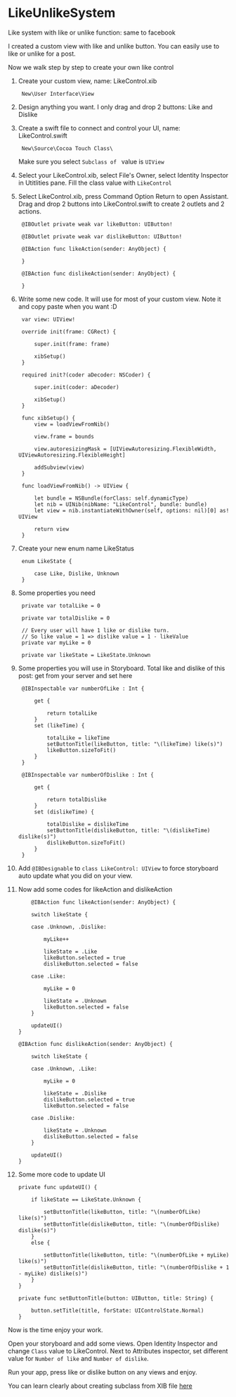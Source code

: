 # LikeUnlikeSystem
Like system with like or unlike function: same to facebook 

I created a custom view with like and unlike button. You can easily use to like or unlike for a post. 

Now we walk step by step to create your own like control 

1. Create your custom view, name: LikeControl.xib

		New\User Interface\View
		
2. Design anything you want. I only drag and drop 2 buttons: Like and Dislike

3. Create a swift file to connect and control your UI, name: LikeControl.swift
		
		New\Source\Cocoa Touch Class\
		
	Make sure you select `Subclass of ` value is `UIView`
	
4. Select your LikeControl.xib, select File's Owner, select Identity Inspector in Utitlities pane. Fill the class value with `LikeControl`

5. Select LikeControl.xib, press Command Option Return to open Assistant. Drag and drop 2 buttons into LikeControl.swift to create 2 outlets and 2 actions. 

		@IBOutlet private weak var likeButton: UIButton!
	    
	    @IBOutlet private weak var dislikeButton: UIButton!
	    
	    @IBAction func likeAction(sender: AnyObject) {
	        
	    }
	    
	    @IBAction func dislikeAction(sender: AnyObject) {
	       
	    }
    
6. Write some new code. It will use for most of your custom view. Note it and copy paste when you want :D 

		var view: UIView!
		    
	    override init(frame: CGRect) {
	
	        super.init(frame: frame)
	        
	        xibSetup()
	    }
	    
	    required init?(coder aDecoder: NSCoder) {
	        
	        super.init(coder: aDecoder)
	        
	        xibSetup()
	    }
	    
	    func xibSetup() {
	        view = loadViewFromNib()
	        
	        view.frame = bounds
	        
	        view.autoresizingMask = [UIViewAutoresizing.FlexibleWidth, UIViewAutoresizing.FlexibleHeight]
	
	        addSubview(view)
	    }
	    
	    func loadViewFromNib() -> UIView {
	        
	        let bundle = NSBundle(forClass: self.dynamicType)
	        let nib = UINib(nibName: "LikeControl", bundle: bundle)
	        let view = nib.instantiateWithOwner(self, options: nil)[0] as! UIView
	        
	        return view
	    }

7. Create your new enum name LikeStatus

		enum LikeState {
		    
		    case Like, Dislike, Unknown
		}

8. Some properties you need

		private var totalLike = 0
	    
	    private var totalDislike = 0
	    
	    // Every user will have 1 like or dislike turn. 
	    // So like value = 1 => dislike value = 1 - likeValue 
	    private var myLike = 0
	    
	    private var likeState = LikeState.Unknown

9. Some properties you will use in Storyboard. Total like and dislike of this post: get from your server and set here

		@IBInspectable var numberOfLike : Int {
	        
	        get {
	            
	            return totalLike
	        }
	        set (likeTime) {
	            
	            totalLike = likeTime
	            setButtonTitle(likeButton, title: "\(likeTime) like(s)")
	            likeButton.sizeToFit()
	        }
	    }
	    
	    @IBInspectable var numberOfDislike : Int {
	        
	        get {
	            
	            return totalDislike
	        }
	        set (dislikeTime) {
	            
	            totalDislike = dislikeTime
	            setButtonTitle(dislikeButton, title: "\(dislikeTime) dislike(s)")
	            dislikeButton.sizeToFit()
	        }
	    }
10. Add `@IBDesignable` to `class LikeControl: UIView` to force storyboard auto update what you did on your view. 

11. Now add some codes for likeAction and dislikeAction

			@IBAction func likeAction(sender: AnyObject) {
	        
	        switch likeState {
	            
	        case .Unknown, .Dislike:
	            
	            myLike++
	            
	            likeState = .Like
	            likeButton.selected = true
	            dislikeButton.selected = false
	            
	        case .Like:
	            
	            myLike = 0
	            
	            likeState = .Unknown
	            likeButton.selected = false
	        }
	        
	        updateUI()
	    }
	    
	    @IBAction func dislikeAction(sender: AnyObject) {
	        
	        switch likeState {
	            
	        case .Unknown, .Like:
	            
	            myLike = 0
	            
	            likeState = .Dislike
	            dislikeButton.selected = true
	            likeButton.selected = false
	            
	        case .Dislike:
	            
	            likeState = .Unknown
	            dislikeButton.selected = false
	        }
	        
	        updateUI()
	    }
	    
12. Some more code to update UI

		private func updateUI() {
	        
	        if likeState == LikeState.Unknown {
	            
	            setButtonTitle(likeButton, title: "\(numberOfLike) like(s)")
	            setButtonTitle(dislikeButton, title: "\(numberOfDislike) dislike(s)")
	        }
	        else {
	            
	            setButtonTitle(likeButton, title: "\(numberOfLike + myLike) like(s)")
	            setButtonTitle(dislikeButton, title: "\(numberOfDislike + 1 - myLike) dislike(s)")
	        }
	    }
	    
	    private func setButtonTitle(button: UIButton, title: String) {
	        
	        button.setTitle(title, forState: UIControlState.Normal)
	    }

Now is the time enjoy your work. 

Open your storyboard and add some views. Open Identity Inspector and change `Class` value to LikeControl. Next to Attributes inspector, set different value for `Number of like` and `Number of dislike`.

Run your app, press like or dislike button on any views and enjoy. 

You can learn clearly about creating subclass from XIB file [here](http://iphonedev.tv/blog/2014/12/15/create-an-ibdesignable-uiview-subclass-with-code-from-an-xib-file-in-xcode-6)
